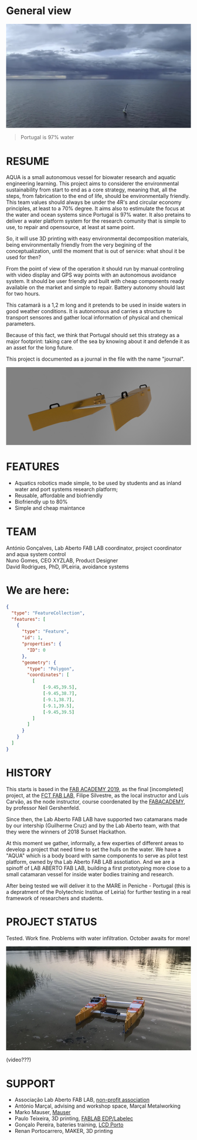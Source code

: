 # General view
![](Photos/OceanRacePhoto.jpg)

> Portugal is 97% water

# RESUME
AQUA is a small autonomous vessel for biowater research and aquatic engineering learning. 
This project aims to considerer the environmental sustainability from start to end as a core strategy, meaning that, all the steps, from fabrication to the end of life, should be environmentally friendly. This team values should always be under the 4R's and circular economy principles, at least to a 70% degree. It aims also to estimulate the focus at the water and ocean systems since Portugal is 97% water. It also pretains to deliver a water platform system for the research comunity that is simple to use, to repair and opensource, at least at same point.

So, it will use 3D printing with easy environmental decomposition materials, being environmentally friendly from the very begining of the conceptualization, until the moment that is out of service: what shoul it be used for then? 

From the point of view of the operation it should run by manual controling with video display and GPS way points with an autonomous avoidance system. It should be user friendly and built with cheap components ready available on the market and simple to repair. Battery autonomy should last for two hours.

This catamarã is a 1,2 m long and it pretends to be used in inside waters in good weather conditions. It is autonomous and carries a structure to transport sensores and gather local information of physical and chemical parameters.

Because of this fact, we think that Portugal should set this strategy as a major footprint: taking care of the sea by knowing about it and defende it as an asset for the long future.

This project is documented as a journal in the file with the name "journal".

![First Render of AQUA](Photos/aqua_render1.png)

# FEATURES
- Aquatics robotics made simple, to be used by students and as inland water and port systems research platform;
- Reusable, affordable and biofriendly
- Biofriendly up to 80%
- Simple and cheap maintance
 
# TEAM
António Gonçalves, Lab Aberto FAB LAB coordinator, project coordinator and aqua system control  
Nuno Gomes, CEO XYZLAB, Product Designer  
David Rodrigues, PhD, IPLeiria, avoidance systems

# We are here:

```geojson
{
  "type": "FeatureCollection",
  "features": [
    {
      "type": "Feature",
      "id": 1,
      "properties": {
        "ID": 0
      },
      "geometry": {
        "type": "Polygon",
        "coordinates": [
          [
              [-9.45,39.5],
              [-9.45,38.7],
              [-9.1,38.7],
              [-9.1,39.5],
              [-9.45,39.5]
          ]
        ]
      }
    }
  ]
}
```

# HISTORY
This starts is based in the [FAB ACADEMY 2019](https://fabacademy.org/2019/labs/fct/students/antonio-gomes/), as the final [incompleted] project, at the [FCT FAB LAB](https://www.fctfablab.fct.unl.pt/), Filipe Silvestre, as the local instructor and Luís Carvão, as the node instructor, course coordenated by the [FABACADEMY](https://fabacademy.org/), by professor Neil Gershenfeld.

Since then, the Lab Aberto FAB LAB have supported two catamarans made by our intership (Guilherme Cruz) and by the Lab Aberto team, with that they were the winners of 2018 Sunset Hackathon. 

At this moment we gather, informally, a few experties of different areas to develop a project that need time to set the hulls on the water. We have a "AQUA" which is a body board with same components to serve as pilot test platform, owned by tha Lab Aberto FAB LAB assotiation. And we are a spinoff of LAB ABERTO FAB LAB, building a first prototyping more close to a small catamaran vessel for inside water bodies training and research.

After being tested we will deliver it to the MARE in Peniche - Portugal (this is a depratment of the Polytechnic Institue of Leiria) for further testing in a real framework of researchers and students. 


# PROJECT STATUS

Tested. Work fine. Problems with water infiltration. October awaits for more!

![](Photos/inWater.jpeg)

(video???)

# SUPPORT

 - Associação Lab Aberto FAB LAB, [non-profit association](https://lababerto.pt)
 - António Marçal, advising and workshop space, Marçal Metalworking
 - Marko Mauser, [Mauser](https://mauser.pt/)
 - Paulo Teixeira, 3D printing, [FABLAB EDP/Labelec](https://www.edp.com/pt-pt/inovacao/fablab)
 - Gonçalo Pereira, bateries training, [LCD Porto](https://lcdporto.org/pt/pagina-principal/)
 - Renan Portocarrero, MAKER, 3D printing
